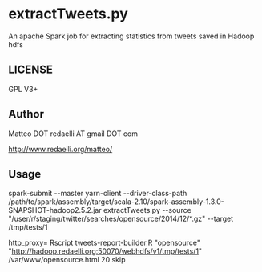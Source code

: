 # extractTweets.py

An apache Spark job for extracting statistics from tweets saved in Hadoop hdfs

## LICENSE

GPL V3+

## Author

Matteo DOT redaelli AT gmail DOT com

http://www.redaelli.org/matteo/

## Usage

spark-submit  --master yarn-client --driver-class-path /path/to/spark/assembly/target/scala-2.10/spark-assembly-1.3.0-SNAPSHOT-hadoop2.5.2.jar extractTweets.py --source "/user/r/staging/twitter/searches/opensource/2014/12/*.gz" --target /tmp/tests/1

http_proxy= Rscript tweets-report-builder.R "opensource" "http://hadoop.redaelli.org:50070/webhdfs/v1/tmp/tests/1" /var/www/opensource.html 20 skip


